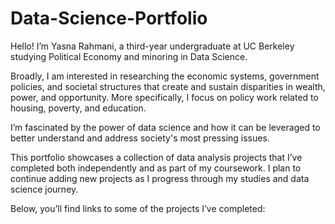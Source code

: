 # Data-Science-Portfolio
Hello! I’m Yasna Rahmani, a third-year undergraduate at UC Berkeley studying Political Economy and minoring in Data Science.

Broadly, I am interested in researching the economic systems, government policies, and societal structures that create and sustain disparities in wealth, power, and opportunity. More specifically, I focus on policy work related to housing, poverty, and education.

I’m fascinated by the power of data science and how it can be leveraged to better understand and address society's most pressing issues.

This portfolio showcases a collection of data analysis projects that I’ve completed both independently and as part of my coursework. I plan to continue adding new projects as I progress through my studies and data science journey.

Below, you’ll find links to some of the projects I’ve completed:
